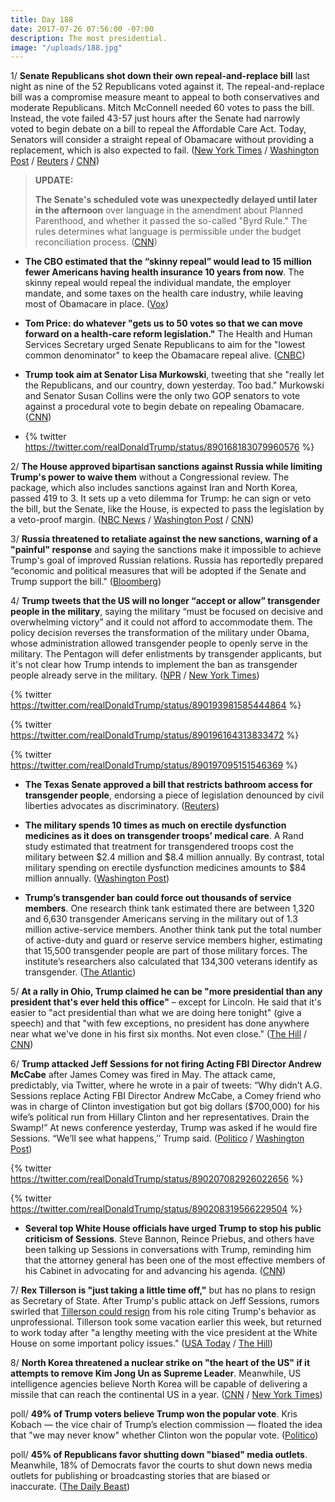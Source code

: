 ```yaml
---
title: Day 188
date: 2017-07-26 07:56:00 -07:00
description: The most presidential.
image: "/uploads/188.jpg"
---
```


1/ **Senate Republicans shot down their own repeal-and-replace bill** last night as nine of the 52 Republicans voted against it. The repeal-and-replace bill was a compromise measure meant to appeal to both conservatives and moderate Republicans. Mitch McConnell needed 60 votes to pass the bill. Instead, the vote failed 43-57 just hours after the Senate had narrowly voted to begin debate on a bill to repeal the Affordable Care Act. Today, Senators will consider a straight repeal of Obamacare without providing a replacement, which is also expected to fail. ([New York Times](https://www.nytimes.com/2017/07/25/us/politics/senate-health-care.html) / [Washington Post](https://www.washingtonpost.com/powerpost/gop-leaders-press-ahead-with-health-care-vote-in-hopes-of-sustaining-repeal-effort/2017/07/25/2525470c-7126-11e7-8839-ec48ec4cae25_story.html) / [Reuters](https://www.reuters.com/article/us-usa-healthcare-idUSKBN1AB19G) / [CNN](http://www.cnn.com/2017/07/25/politics/senate-health-care-vote/index.html))

> **UPDATE:**
>
> **The Senate's scheduled vote was unexpectedly delayed until later in the afternoon** over language in the amendment about Planned Parenthood, and whether it passed the so-called "Byrd Rule." The rules determines what language is permissible under the budget reconciliation process. ([CNN](http://www.cnn.com/2017/07/26/politics/health-care-bill-wednesday/index.html))

* **The CBO estimated that the “skinny repeal” would lead to 15 million fewer Americans having health insurance 10 years from now**. The skinny repeal would repeal the individual mandate, the employer mandate, and some taxes on the health care industry, while leaving most of Obamacare in place. ([Vox](https://www.vox.com/policy-and-politics/2017/7/26/16029976/senate-health-care-bill-skinny-obamacare-repeal-now))

* **Tom Price: do whatever "gets us to 50 votes so that we can move forward on a health-care reform legislation."** The Health and Human Services Secretary urged Senate Republicans to aim for the "lowest common denominator" to keep the Obamacare repeal alive. ([CNBC](http://www.cnbc.com/2017/07/26/hhs-secretary-tom-price-senate-must-aim-for-lowest-common-denominator-on-health-care.html))

* **Trump took aim at Senator Lisa Murkowski**, tweeting that she "really let the Republicans, and our country, down yesterday. Too bad." Murkowski and Senator Susan Collins were the only two GOP senators to vote against a procedural vote to begin debate on repealing Obamacare. ([CNN](http://www.cnn.com/2017/07/26/politics/twitter-trump-murkowski-health-care/index.html))

* {% twitter https://twitter.com/realDonaldTrump/status/890168183079960576 %}

2/ **The House approved bipartisan sanctions against Russia while limiting Trump's power to waive them** without a Congressional review. The package, which also includes sanctions against Iran and North Korea, passed 419 to 3. It sets up a veto dilemma for Trump: he can sign or veto the bill, but the Senate, like the House, is expected to pass the legislation by a veto-proof margin. ([NBC News](http://www.nbcnews.com/politics/congress/house-decisively-passes-sanctions-bill-curbing-trump-s-power-n786566) / [Washington Post](https://www.washingtonpost.com/powerpost/house-prepares-to-pass-sanctions-bill--and-set-up-veto-dilemma-for-trump/2017/07/25/ece80164-7138-11e7-8839-ec48ec4cae25_story.html) / [CNN](http://www.cnn.com/2017/07/25/politics/iran-sanctions-bill/index.html))

3/ **Russia threatened to retaliate against the new sanctions, warning of a "painful" response** and saying the sanctions make it impossible to achieve Trump's goal of improved Russian relations. Russia has reportedly prepared “economic and political measures that will be adopted if the Senate and Trump support the bill." ([Bloomberg](https://www.bloomberg.com/news/articles/2017-07-26/russia-says-new-u-s-sanctions-killing-chances-for-improved-ties))

4/ **Trump tweets that the US will no longer “accept or allow” transgender people in the military**, saying the military “must be focused on decisive and overwhelming victory” and it could not afford to accommodate them. The policy decision reverses the transformation of the military under Obama, whose administration allowed transgender people to openly serve in the military. The Pentagon will defer enlistments by transgender applicants, but it's not clear how Trump intends to implement the ban as transgender people already serve in the military. ([NPR](http://www.npr.org/sections/thetwo-way/2017/07/26/539470211/trump-says-transgender-people-cant-serve-in-military) / [New York Times](https://www.nytimes.com/2017/07/26/us/politics/trump-transgender-military.html))

{% twitter https://twitter.com/realDonaldTrump/status/890193981585444864 %}

{% twitter https://twitter.com/realDonaldTrump/status/890196164313833472 %}

{% twitter https://twitter.com/realDonaldTrump/status/890197095151546369 %}

* **The Texas Senate approved a bill that restricts bathroom access for transgender people**, endorsing a piece of legislation denounced by civil liberties advocates as discriminatory. ([Reuters](https://www.reuters.com/article/us-texas-lgbt-idUSKBN1AB037))

* **The military spends 10 times as much on erectile dysfunction medicines as it does on transgender troops’ medical care**. A Rand study estimated that treatment for transgendered troops cost the military between $2.4 million and $8.4 million annually. By contrast, total military spending on erectile dysfunction medicines amounts to $84 million annually. ([Washington Post](https://www.washingtonpost.com/news/wonk/wp/2017/07/26/the-military-spends-five-times-as-much-on-viagra-as-it-would-on-transgender-troops-medical-care/))

* **Trump’s transgender ban could force out thousands of service members**. One research think tank estimated there are between 1,320 and 6,630 transgender Americans serving in the military out of 1.3 million active-service members. Another think tank put the total number of active-duty and guard or reserve service members higher, estimating that 15,500 transgender people are part of those military forces. The institute’s researchers also calculated that 134,300 veterans identify as transgender. ([The Atlantic](https://www.theatlantic.com/politics/archive/2017/07/trump-bans-transgender-americans-from-serving-in-the-military/534939/))

5/ **At a rally in Ohio, Trump claimed he can be "more presidential than any president that's ever held this office"** – except for Lincoln. He said that it's easier to "act presidential than what we are doing here tonight" (give a speech) and that "with few exceptions, no president has done anywhere near what we've done in his first six months. Not even close." ([The Hill](http://thehill.com/blogs/blog-briefing-room/news-other-administration/343774-trump-i-can-be-the-most-presidential) / [CNN](http://www.cnn.com/2017/07/25/politics/trump-youngstown-ohio-campaign-rally/index.html))

6/ **Trump attacked Jeff Sessions for not firing Acting FBI Director Andrew McCabe** after James Comey was fired in May. The attack came, predictably, via Twitter, where he wrote in a pair of tweets: “Why didn’t A.G. Sessions replace Acting FBI Director Andrew McCabe, a Comey friend who was in charge of Clinton investigation but got big dollars ($700,000) for his wife’s political run from Hillary Clinton and her representatives. Drain the Swamp!” At news conference yesterday, Trump was asked if he would fire Sessions. “We’ll see what happens,’’ Trump said. ([Politico](http://www.politico.com/trump-twitter-attacks-jeff-sessions-240981) / [Washington Post](https://www.washingtonpost.com/world/national-security/the-standoff-between-trump-and-sessions-escalates/2017/07/25/5a51f3fc-7172-11e7-8f39-eeb7d3a2d304_story.html))

{% twitter https://twitter.com/realDonaldTrump/status/890207082926022656 %}

{% twitter https://twitter.com/realDonaldTrump/status/890208319566229504 %}

* **Several top White House officials have urged Trump to stop his public criticism of Sessions**. Steve Bannon, Reince Priebus, and others have been talking up Sessions in conversations with Trump, reminding him that the attorney general has been one of the most effective members of his Cabinet in advocating for and advancing his agenda. ([CNN](http://www.cnn.com/2017/07/25/politics/trump-jeff-sessions-white-house/index.html))

7/ **Rex Tillerson is "just taking a little time off,"** but has no plans to resign as Secretary of State. After Trump's public attack on Jeff Sessions, rumors swirled that [Tillerson could resign](https://whatthefuckjusthappenedtoday.com/2017/07/24/day-186/#7-after-trumps-rebuke-of-sessions-re) from his role citing Trump's behavior as unprofessional. Tillerson took some vacation earlier this week, but returned to work today after "a lengthy meeting with the vice president at the White House on some important policy issues." ([USA Today](https://www.usatoday.com/story/news/politics/onpolitics/2017/07/25/rex-tillerson-taking-little-time-off/510355001/) / [The Hill](http://thehill.com/homenews/administration/343932-tillerson-meets-with-pence-defying-resignation-rumors))

8/ **North Korea threatened a nuclear strike on "the heart of the US" if it attempts to remove Kim Jong Un as Supreme Leader**. Meanwhile, US intelligence agencies believe North Korea will be capable of delivering a missile that can reach the continental US in a year. ([CNN](http://www.cnn.com/2017/07/25/politics/north-korea-threatens-nuclear-strike-us/) / [New York Times](https://www.nytimes.com/2017/07/25/us/politics/north-korea-missiles.html))

poll/ **49% of Trump voters believe Trump won the popular vote**. Kris Kobach — the vice chair of Trump’s election commission — floated the idea that "we may never know" whether Clinton won the popular vote. ([Politico](http://www.politico.com/story/2017/07/26/trump-clinton-popular-vote-240966))

poll/ **45% of Republicans favor shutting down "biased" media outlets**. Meanwhile, 18% of Democrats favor the courts to shut down news media outlets for publishing or broadcasting stories that are biased or\
inaccurate. ([The Daily Beast](http://www.thedailybeast.com/poll-45-of-republicans-favor-shutting-down-biased-media-outlets))